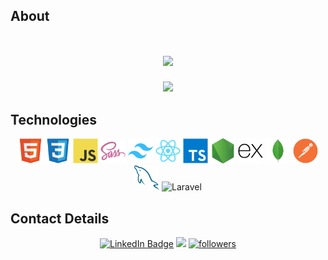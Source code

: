 ## About 

<h1 align="center">
 <a href="https://git.io/typing-svg">
  <img src="https://readme-typing-svg.herokuapp.com/?font=Arial&size=30&center=true&vCenter=true&width=500&height=40&duration=5000&lines=+Hello+there!+My+name+is+Tristan;+I+am+a+fullstack+web+developer+:);&color=%237aa2f7;" />
 </a>
</h1>

<div align="center">
 <img src="https://github-readme-stats.vercel.app/api/top-langs/?username=THG20203&theme=tokyonight&show_icons=true&hide_border=true&layout=compact" height="170px" />
</div>

## Technologies
<div align="center">
    <img src="https://raw.githubusercontent.com/devicons/devicon/master/icons/html5/html5-original.svg" alt="HTML5" width="40" height="40">
    <img src="https://raw.githubusercontent.com/devicons/devicon/master/icons/css3/css3-original.svg" alt="CSS3" width="40" height="40">
    <img src="https://raw.githubusercontent.com/devicons/devicon/master/icons/javascript/javascript-original.svg" alt="JavaScript" width="40" height="40">
    <img src="https://raw.githubusercontent.com/devicons/devicon/master/icons/sass/sass-original.svg" alt="SCSS" width="40" height="40">
    <img src="https://raw.githubusercontent.com/devicons/devicon/master/icons/tailwindcss/tailwindcss-original.svg" alt="Tailwind CSS" width="40" height="40">
    <img src="https://raw.githubusercontent.com/devicons/devicon/master/icons/react/react-original.svg" alt="React.js" width="40" height="40">
    <img src="https://raw.githubusercontent.com/devicons/devicon/master/icons/typescript/typescript-original.svg" alt="TypeScript" width="40" height="40">
    <img src="https://raw.githubusercontent.com/devicons/devicon/master/icons/nodejs/nodejs-original.svg" alt="Node.js" width="40" height="40">
    <img src="https://raw.githubusercontent.com/devicons/devicon/master/icons/express/express-original.svg" alt="Express.js" width="40" height="40">
    <img src="https://raw.githubusercontent.com/devicons/devicon/master/icons/mongodb/mongodb-original.svg" alt="MongoDB" width="40" height="40">
    <img src="https://raw.githubusercontent.com/devicons/devicon/master/icons/postman/postman-original.svg" alt="Postman" width="40" height="40">
    <img src="https://raw.githubusercontent.com/devicons/devicon/master/icons/mysql/mysql-original.svg" alt="MySQL" width="40" height="40">
    <img src="https://raw.githubusercontent.com/laravel/art/master/logo-lockup/5%20SVG/2%20CMYK/1%20Full%20Color/laravel-logolockup-cmyk-red.svg" alt="Laravel" width="80" height="40">
</div>


<!-- ## My Projects -->

## Contact Details
<!-- <div align="center">
 <a href="https://github.com/THG20203/Racing-Project">
<img src="https://denvercoder1-github-readme-stats.vercel.app/api/pin/?username=THG20203&repo=Racing-Project&theme=tokyonight&hide_border=true&show_icons=false" />
 </a>
 
  <a href="https://github.com/THG20203/Ilderton-Road">
<img src="https://denvercoder1-github-readme-stats.vercel.app/api/pin/?username=THG20203&repo=Ilderton-Road&theme=tokyonight&hide_border=true&show_icons=false" />
 </a>
</div> -->

 <div align="center">
 <a href="https://www.linkedin.com/in/tristan-griffiths-4a0352294/"><img src="https://img.shields.io/badge/LinkedIn-blue?style=for-the-badge&logo=linkedin&logoColor=white" alt="LinkedIn Badge" height="25px" /></a> <a href="mailto:tristanhgriffiths8@yahoo.com"><img src="https://img.shields.io/badge/Email-tristanhgriffiths8@yahoo.com-critical?style=for-the-badge" height="25px"></a> <a href="https://github.com/THG20203"><img alt="followers" title="Follow me on Github" src="https://img.shields.io/github/followers/THG20203?color=236ad3&style=for-the-badge&logo=github&label=Follow" height="25px" /></a>
 </div>
 
</div>





